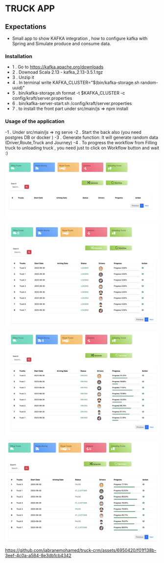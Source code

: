 # TRUCK APP 


## Expectations
- Small app to show KAFKA integration , how to configure kafka with Spring and Simulate produce and consume data. 


### Installation
- 1 . Go to https://kafka.apache.org/downloads
- 2 . Downoad Scala 2.13  - kafka_2.13-3.5.1.tgz
- 3 . Unzip it
- 4 . In terminal write KAFKA_CLUSTER="$(bin/kafka-storage.sh random-uuid)"
- 5 . bin/kafka-storage.sh format -t $KAFKA_CLUSTER -c config/kraft/server.properties
- 6 . bin/kafka-server-start.sh /config/kraft/server.properties
- 7 . to install the front part under src/main/js => npm install

### Usage of the application

-1 . Under src/main/js => ng serve
-2 . Start the back also (you need postgres DB or docker )
-3 . Generate function: It will generate random data (Driver,Route,Truck and Journey)
-4 . To progress the workflow from Filling truck to unloading truck , you need just to click on Workflow button and wait :)

![Screenshot](img/img1.png)

![Screenshot](img/img2.png)

![Screenshot](img/img3.png)

![Screenshot](img/img4.png)







https://github.com/jabranemohamed/truck-crm/assets/6950420/f01f138b-3eef-4c0a-a584-8e3db1cb4342




